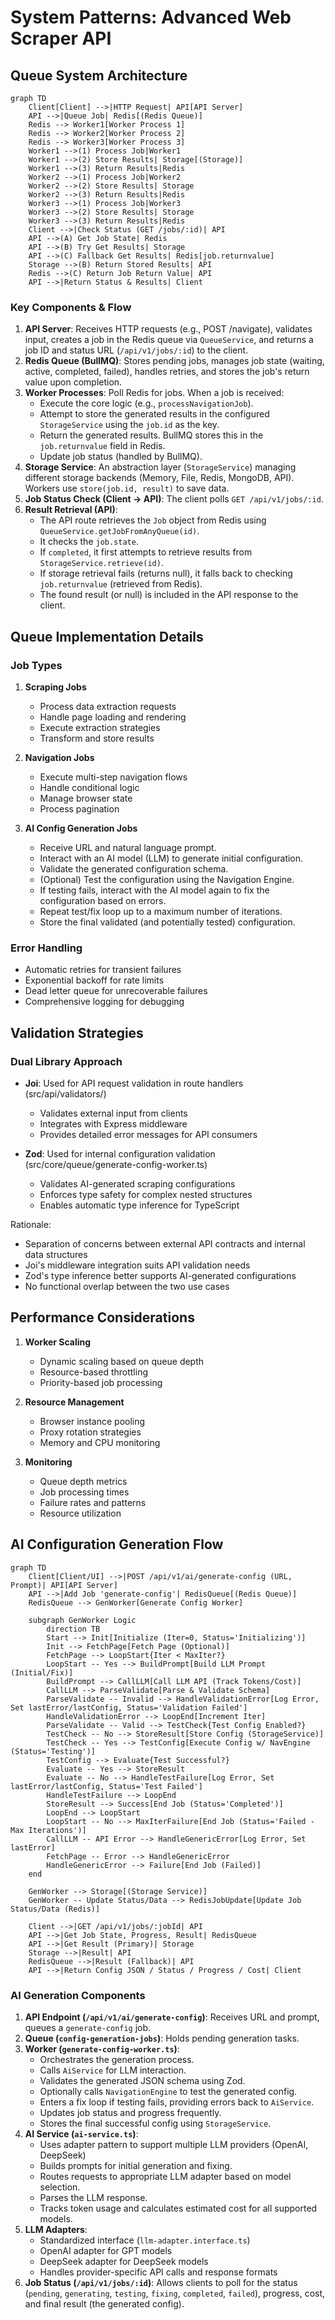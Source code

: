 # System Patterns: Advanced Web Scraper API

## Queue System Architecture

```mermaid
graph TD
    Client[Client] -->|HTTP Request| API[API Server]
    API -->|Queue Job| Redis[(Redis Queue)]
    Redis --> Worker1[Worker Process 1]
    Redis --> Worker2[Worker Process 2]
    Redis --> Worker3[Worker Process 3]
    Worker1 -->(1) Process Job|Worker1
    Worker1 -->(2) Store Results| Storage[(Storage)]
    Worker1 -->(3) Return Results|Redis
    Worker2 -->(1) Process Job|Worker2
    Worker2 -->(2) Store Results| Storage
    Worker2 -->(3) Return Results|Redis
    Worker3 -->(1) Process Job|Worker3
    Worker3 -->(2) Store Results| Storage
    Worker3 -->(3) Return Results|Redis
    Client -->|Check Status (GET /jobs/:id)| API
    API -->(A) Get Job State| Redis
    API -->(B) Try Get Results| Storage
    API -->(C) Fallback Get Results| Redis[job.returnvalue]
    Storage -->(B) Return Stored Results| API
    Redis -->(C) Return Job Return Value| API
    API -->|Return Status & Results| Client
```

### Key Components & Flow
1.  **API Server**: Receives HTTP requests (e.g., POST /navigate), validates input, creates a job in the Redis queue via `QueueService`, and returns a job ID and status URL (`/api/v1/jobs/:id`) to the client.
2.  **Redis Queue (BullMQ)**: Stores pending jobs, manages job state (waiting, active, completed, failed), handles retries, and stores the job's return value upon completion.
3.  **Worker Processes**: Poll Redis for jobs. When a job is received:
    *   Execute the core logic (e.g., `processNavigationJob`).
    *   Attempt to store the generated results in the configured `StorageService` using the `job.id` as the key.
    *   Return the generated results. BullMQ stores this in the `job.returnvalue` field in Redis.
    *   Update job status (handled by BullMQ).
4.  **Storage Service**: An abstraction layer (`StorageService`) managing different storage backends (Memory, File, Redis, MongoDB, API). Workers use `store(job.id, result)` to save data.
5.  **Job Status Check (Client -> API)**: The client polls `GET /api/v1/jobs/:id`.
6.  **Result Retrieval (API)**:
    *   The API route retrieves the `Job` object from Redis using `QueueService.getJobFromAnyQueue(id)`.
    *   It checks the `job.state`.
    *   If `completed`, it first attempts to retrieve results from `StorageService.retrieve(id)`.
    *   If storage retrieval fails (returns null), it falls back to checking `job.returnvalue` (retrieved from Redis).
    *   The found result (or null) is included in the API response to the client.

## Queue Implementation Details

### Job Types
1. **Scraping Jobs**
   - Process data extraction requests
   - Handle page loading and rendering
   - Execute extraction strategies
   - Transform and store results

2. **Navigation Jobs**  
   - Execute multi-step navigation flows
   - Handle conditional logic
   - Manage browser state
   - Process pagination

3. **AI Config Generation Jobs**
   - Receive URL and natural language prompt.
   - Interact with an AI model (LLM) to generate initial configuration.
   - Validate the generated configuration schema.
   - (Optional) Test the configuration using the Navigation Engine.
   - If testing fails, interact with the AI model again to fix the configuration based on errors.
   - Repeat test/fix loop up to a maximum number of iterations.
   - Store the final validated (and potentially tested) configuration.

### Error Handling
- Automatic retries for transient failures
- Exponential backoff for rate limits
- Dead letter queue for unrecoverable failures
- Comprehensive logging for debugging

## Validation Strategies

### Dual Library Approach
- **Joi**: Used for API request validation in route handlers (src/api/validators/)
  - Validates external input from clients
  - Integrates with Express middleware
  - Provides detailed error messages for API consumers

- **Zod**: Used for internal configuration validation (src/core/queue/generate-config-worker.ts)
  - Validates AI-generated scraping configurations
  - Enforces type safety for complex nested structures
  - Enables automatic type inference for TypeScript

Rationale:
- Separation of concerns between external API contracts and internal data structures
- Joi's middleware integration suits API validation needs
- Zod's type inference better supports AI-generated configurations
- No functional overlap between the two use cases

## Performance Considerations

1. **Worker Scaling**
   - Dynamic scaling based on queue depth
   - Resource-based throttling
   - Priority-based job processing

2. **Resource Management**
   - Browser instance pooling
   - Proxy rotation strategies
   - Memory and CPU monitoring

3. **Monitoring**
   - Queue depth metrics
   - Job processing times
   - Failure rates and patterns
   - Resource utilization

## AI Configuration Generation Flow

```mermaid
graph TD
    Client[Client/UI] -->|POST /api/v1/ai/generate-config (URL, Prompt)| API[API Server]
    API -->|Add Job 'generate-config'| RedisQueue[(Redis Queue)]
    RedisQueue --> GenWorker[Generate Config Worker]

    subgraph GenWorker Logic
        direction TB
        Start --> Init[Initialize (Iter=0, Status='Initializing')]
        Init --> FetchPage[Fetch Page (Optional)]
        FetchPage --> LoopStart{Iter < MaxIter?}
        LoopStart -- Yes --> BuildPrompt[Build LLM Prompt (Initial/Fix)]
        BuildPrompt --> CallLLM[Call LLM API (Track Tokens/Cost)]
        CallLLM --> ParseValidate[Parse & Validate Schema]
        ParseValidate -- Invalid --> HandleValidationError[Log Error, Set lastError/lastConfig, Status='Validation Failed']
        HandleValidationError --> LoopEnd[Increment Iter]
        ParseValidate -- Valid --> TestCheck{Test Config Enabled?}
        TestCheck -- No --> StoreResult[Store Config (StorageService)]
        TestCheck -- Yes --> TestConfig[Execute Config w/ NavEngine (Status='Testing')]
        TestConfig --> Evaluate{Test Successful?}
        Evaluate -- Yes --> StoreResult
        Evaluate -- No --> HandleTestFailure[Log Error, Set lastError/lastConfig, Status='Test Failed']
        HandleTestFailure --> LoopEnd
        StoreResult --> Success[End Job (Status='Completed')]
        LoopEnd --> LoopStart
        LoopStart -- No --> MaxIterFailure[End Job (Status='Failed - Max Iterations')]
        CallLLM -- API Error --> HandleGenericError[Log Error, Set lastError]
        FetchPage -- Error --> HandleGenericError
        HandleGenericError --> Failure[End Job (Failed)]
    end

    GenWorker --> Storage[(Storage Service)]
    GenWorker -- Update Status/Data --> RedisJobUpdate[Update Job Status/Data (Redis)]

    Client -->|GET /api/v1/jobs/:jobId| API
    API -->|Get Job State, Progress, Result| RedisQueue
    API -->|Get Result (Primary)| Storage
    Storage -->|Result| API
    RedisQueue -->|Result (Fallback)| API
    API -->|Return Config JSON / Status / Progress / Cost| Client
```

### AI Generation Components
1.  **API Endpoint (`/api/v1/ai/generate-config`)**: Receives URL and prompt, queues a `generate-config` job.
2.  **Queue (`config-generation-jobs`)**: Holds pending generation tasks.
3.  **Worker (`generate-config-worker.ts`)**:
    *   Orchestrates the generation process.
    *   Calls `AiService` for LLM interaction.
    *   Validates the generated JSON schema using Zod.
    *   Optionally calls `NavigationEngine` to test the generated config.
    *   Enters a fix loop if testing fails, providing errors back to `AiService`.
    *   Updates job status and progress frequently.
    *   Stores the final successful config using `StorageService`.
4.  **AI Service (`ai-service.ts`)**:
    *   Uses adapter pattern to support multiple LLM providers (OpenAI, DeepSeek)
    *   Builds prompts for initial generation and fixing.
    *   Routes requests to appropriate LLM adapter based on model selection.
    *   Parses the LLM response.
    *   Tracks token usage and calculates estimated cost for all supported models.
5.  **LLM Adapters**:
    *   Standardized interface (`llm-adapter.interface.ts`)
    *   OpenAI adapter for GPT models
    *   DeepSeek adapter for DeepSeek models
    *   Handles provider-specific API calls and response formats
6.  **Job Status (`/api/v1/jobs/:id`)**: Allows clients to poll for the status (`pending`, `generating`, `testing`, `fixing`, `completed`, `failed`), progress, cost, and final result (the generated config).
